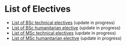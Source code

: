 






List of Electives
=================






* [List of BSc technical electives](https://eduwiki.innopolis.university/index.php/List_of_BSc_Technical_Electives) (update in progress)
* [List of BSc humanitarian elective](https://eduwiki.innopolis.university/index.php/List_of_BSc_Humanitarian_Electives) (update in progress)
* [List of MSc technical electives](https://eduwiki.innopolis.university/index.php/List_of_MSc_Technical_Electives) (update in progress)
* [List of MSc humanitarian elective](https://eduwiki.innopolis.university/index.php/List_of_MSc_Humanitarian_Electives) (update in progress)










